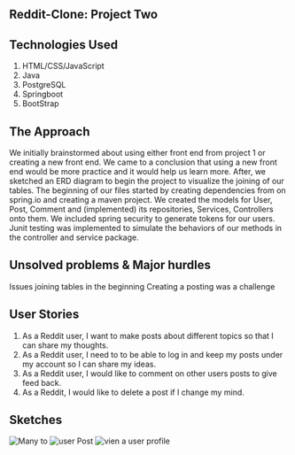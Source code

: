 ## Reddit-Clone: Project Two

## Technologies Used
1. HTML/CSS/JavaScript
2. Java
3. PostgreSQL
4. Springboot
5. BootStrap

## The Approach 

We initially brainstormed about using either front end from project 1 or creating a new front end. We came to a conclusion that using a new front end would be more practice and it would help us learn more. After, we sketched an ERD diagram to begin the project to visualize the joining of our tables. The beginning of our files started by creating dependencies from on spring.io and creating a maven project. We created the models for  User, Post, Comment and (implemented) its repositories, Services, Controllers onto them. We included spring security to generate tokens for our users. Junit testing was implemented to simulate the behaviors of our methods in the controller and service package. 

## Unsolved problems & Major hurdles

Issues joining tables in the beginning 
Creating a posting was a challenge 

## User Stories
1. As a Reddit user, I want to make posts about different topics so that I can share my thoughts.
2. As a Reddit user, I need to to be able to log in and keep my posts under my account so I can share my ideas.	
3. As a Reddit user, I would like to comment on other users posts to give feed back.	
4. As a Reddit, I would like to delete a post if I change my mind. 


## Sketches

![Many to](https://user-images.githubusercontent.com/28772023/66508313-de7d5980-ea9e-11e9-9058-d22aa00eeac0.JPG)
![user Post](https://user-images.githubusercontent.com/28772023/66508518-4cc21c00-ea9f-11e9-9d8b-278bd00dba50.JPG)
![vien a user profile](https://user-images.githubusercontent.com/28772023/66508633-7d09ba80-ea9f-11e9-8106-57e612acfd60.jpg)
